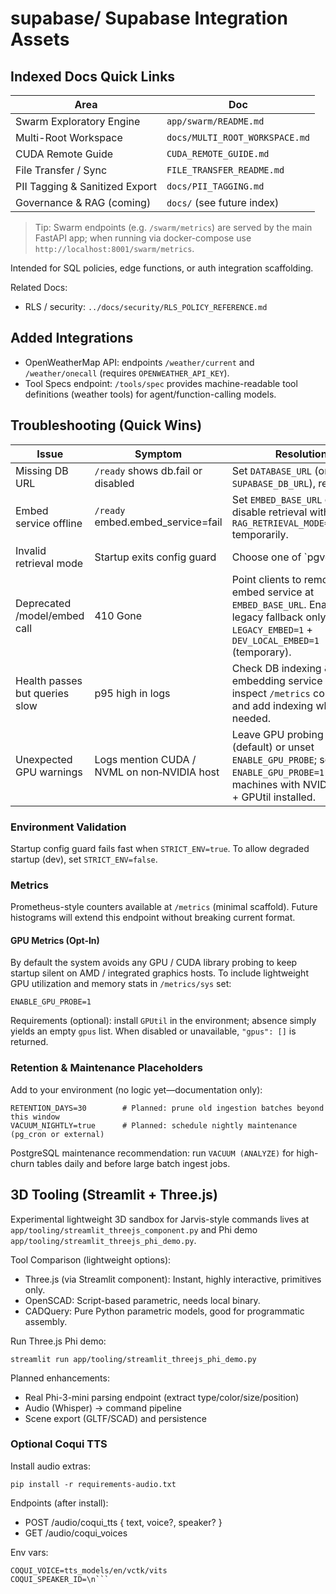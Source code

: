 <!-- Directory Index: supabase/ -->

# supabase/ Supabase Integration Assets

## Indexed Docs Quick Links

| Area | Doc |
|------|-----|
| Swarm Exploratory Engine | `app/swarm/README.md` |
| Multi-Root Workspace | `docs/MULTI_ROOT_WORKSPACE.md` |
| CUDA Remote Guide | `CUDA_REMOTE_GUIDE.md` |
| File Transfer / Sync | `FILE_TRANSFER_README.md` |
| PII Tagging & Sanitized Export | `docs/PII_TAGGING.md` |
| Governance & RAG (coming) | `docs/` (see future index) |

> Tip: Swarm endpoints (e.g. `/swarm/metrics`) are served by the main FastAPI app; when running via docker-compose use `http://localhost:8001/swarm/metrics`.

Intended for SQL policies, edge functions, or auth integration scaffolding.

Related Docs:

- RLS / security: `../docs/security/RLS_POLICY_REFERENCE.md`

## Added Integrations

- OpenWeatherMap API: endpoints `/weather/current` and `/weather/onecall`
  (requires `OPENWEATHER_API_KEY`).
- Tool Specs endpoint: `/tools/spec` provides machine-readable tool definitions
  (weather tools) for agent/function-calling models.

## Troubleshooting (Quick Wins)

| Issue | Symptom | Resolution |
|-------|---------|------------|
| Missing DB URL | `/ready` shows db.fail or disabled | Set `DATABASE_URL` (or `SUPABASE_DB_URL`), restart. |
| Embed service offline | `/ready` embed.embed_service=fail | Set `EMBED_BASE_URL` or disable retrieval with `RAG_RETRIEVAL_MODE=disabled` temporarily. |
| Invalid retrieval mode | Startup exits config guard | Choose one of `pgvector|weaviate|supabase_rpc|disabled`. |
| Deprecated /model/embed call | 410 Gone | Point clients to remote embed service at `EMBED_BASE_URL`. Enable legacy fallback only with `LEGACY_EMBED=1` + `DEV_LOCAL_EMBED=1` (temporary). |
| Health passes but queries slow | p95 high in logs | Check DB indexing & embedding service latency; inspect `/metrics` counters and add indexing where needed. |
| Unexpected GPU warnings | Logs mention CUDA / NVML on non‑NVIDIA host | Leave GPU probing disabled (default) or unset `ENABLE_GPU_PROBE`; set `ENABLE_GPU_PROBE=1` only on machines with NVIDIA GPUs + GPUtil installed. |

### Environment Validation

Startup config guard fails fast when `STRICT_ENV=true`. To allow degraded startup (dev), set `STRICT_ENV=false`.

### Metrics

Prometheus-style counters available at `/metrics` (minimal scaffold). Future histograms will extend this endpoint without breaking current format.

#### GPU Metrics (Opt-In)

By default the system avoids any GPU / CUDA library probing to keep startup silent on AMD / integrated graphics hosts. To include lightweight GPU utilization and memory stats in `/metrics/sys` set:

```
ENABLE_GPU_PROBE=1
```

Requirements (optional): install `GPUtil` in the environment; absence simply yields an empty `gpus` list. When disabled or unavailable, `"gpus": []` is returned.

### Retention & Maintenance Placeholders

Add to your environment (no logic yet—documentation only):

```
RETENTION_DAYS=30        # Planned: prune old ingestion batches beyond this window
VACUUM_NIGHTLY=true      # Planned: schedule nightly maintenance (pg_cron or external)
```

PostgreSQL maintenance recommendation: run `VACUUM (ANALYZE)` for high-churn tables daily and before large batch ingest jobs.

## 3D Tooling (Streamlit + Three.js)

Experimental lightweight 3D sandbox for Jarvis-style commands lives at `app/tooling/streamlit_threejs_component.py` and Phi demo `app/tooling/streamlit_threejs_phi_demo.py`.

Tool Comparison (lightweight options):
- Three.js (via Streamlit component): Instant, highly interactive, primitives only.
- OpenSCAD: Script-based parametric, needs local binary.
- CADQuery: Pure Python parametric models, good for programmatic assembly.

Run Three.js Phi demo:
```
streamlit run app/tooling/streamlit_threejs_phi_demo.py
```

Planned enhancements:
- Real Phi-3-mini parsing endpoint (extract type/color/size/position)
- Audio (Whisper) -> command pipeline
- Scene export (GLTF/SCAD) and persistence

### Optional Coqui TTS
Install audio extras:
```
pip install -r requirements-audio.txt
```
Endpoints (after install):
- POST /audio/coqui_tts { text, voice?, speaker? }
- GET  /audio/coqui_voices

Env vars:
```
COQUI_VOICE=tts_models/en/vctk/vits
COQUI_SPEAKER_ID=\n```
